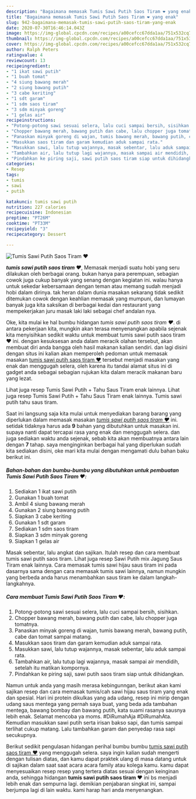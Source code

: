 ```yaml
---
description: "Bagaimana memasak Tumis Sawi Putih Saos Tiram ❤️ yang enak"
title: "Bagaimana memasak Tumis Sawi Putih Saos Tiram ❤️ yang enak"
slug: 942-bagaimana-memasak-tumis-sawi-putih-saos-tiram-yang-enak
date: 2020-07-30T16:46:14.043Z
image: https://img-global.cpcdn.com/recipes/a00cefcc67dda1aa/751x532cq70/tumis-sawi-putih-saos-tiram-❤️-foto-resep-utama.jpg
thumbnail: https://img-global.cpcdn.com/recipes/a00cefcc67dda1aa/751x532cq70/tumis-sawi-putih-saos-tiram-❤️-foto-resep-utama.jpg
cover: https://img-global.cpcdn.com/recipes/a00cefcc67dda1aa/751x532cq70/tumis-sawi-putih-saos-tiram-❤️-foto-resep-utama.jpg
author: Ralph Peters
ratingvalue: 4
reviewcount: 13
recipeingredient:
- "1 ikat sawi putih"
- "1 buah tomat"
- "4 siung bawang merah"
- "2 siung bawang putih"
- "3 cabe keriting"
- "1 sdt garam"
- "1 sdm saos tiram"
- "3 sdm minyak goreng"
- "1 gelas air"
recipeinstructions:
- "Potong-potong sawi sesuai selera, lalu cuci sampai bersih, sisihkan."
- "Chopper bawang merah, bawang putih dan cabe, lalu chopper juga tomatnya."
- "Panaskan minyak goreng di wajan, tumis bawang merah, bawang putih, cabe dan tomat sampai matang."
- "Masukkan saos tiram dan garam kemudian aduk sampai rata."
- "Masukkan sawi, lalu tutup wajannya, masak sebentar, lalu aduk sampai rata."
- "Tambahkan air, lalu tutup lagi wajannya, masak sampai air mendidih, setelah itu matikan kompornya."
- "Pindahkan ke piring saji, sawi putih saos tiram siap untuk dihidangkan."
categories:
- Resep
tags:
- tumis
- sawi
- putih

katakunci: tumis sawi putih 
nutrition: 227 calories
recipecuisine: Indonesian
preptime: "PT26M"
cooktime: "PT33M"
recipeyield: "3"
recipecategory: Dessert

---
```



![Tumis Sawi Putih Saos Tiram ❤️](https://img-global.cpcdn.com/recipes/a00cefcc67dda1aa/751x532cq70/tumis-sawi-putih-saos-tiram-❤️-foto-resep-utama.jpg)

<b><i>tumis sawi putih saos tiram ❤️</i></b>, Memasak menjadi suatu hobi yang seru dilakukan oleh berbagai orang. bukan hanya para perempuan, sebagian cowok juga cukup banyak yang senang dengan kegiatan ini. walau hanya untuk sekedar kebersamaan dengan teman atau memang sudah menjadi hobi dalam dirinya. tak heran dalam dunia masakan sekarang tidak sedikit ditemukan cowok dengan keahlian memasak yang mumpuni, dan lumayan banyak juga kita saksikan di berbagai kedai dan restaurant yang mempekerjakan juru masak laki laki sebagai chef andalan nya.

Oke, kita mulai ke hal bumbu hidangan <i>tumis sawi putih saos tiram ❤️</i>. di antara pekerjaan kita, mungkin akan terasa menyenangkan apabila sejenak kita menyisihkan sedikit waktu untuk membuat tumis sawi putih saos tiram ❤️ ini. dengan kesuksesan anda dalam meracik olahan tersebut, akan membuat diri anda bangga oleh hasil makanan kalian sendiri. dan lagi disini dengan situs ini kalian akan memperoleh pedoman untuk memasak masakan <u>tumis sawi putih saos tiram ❤️</u> tersebut menjadi masakan yang enak dan menggugah selera, oleh karena itu tandai alamat situs ini di gadget anda sebagai sebagian rujukan kita dalam meracik makanan baru yang lezat.

Lihat juga resep Tumis Sawi Putih + Tahu Saus Tiram enak lainnya. Lihat juga resep Tumis Sawi Putih + Tahu Saus Tiram enak lainnya. Tumis sawi putih tahu saus tiram.


Saat ini langsung saja kita mulai untuk menyediakan barang barang yang diperlukan dalam memasak masakan <u><i>tumis sawi putih saos tiram ❤️</i></u> ini. setidak tidaknya harus ada <b>9</b> bahan yang dibutuhkan untuk masakan ini. supaya nanti dapat tercapai rasa yang enak dan menggugah selera. dan juga sediakan waktu anda sejenak, sebab kita akan membuatnya antara lain dengan <b>7</b> tahap. saya menginginkan berbagai hal yang diperlukan sudah kita sediakan disini, oke mari kita mulai dengan mengamati dulu bahan baku berikut ini.

<!--inarticleads1-->

##### Bahan-bahan dan bumbu-bumbu yang dibutuhkan untuk pembuatan Tumis Sawi Putih Saos Tiram ❤️:

1. Sediakan 1 ikat sawi putih
1. Gunakan 1 buah tomat
1. Ambil 4 siung bawang merah
1. Gunakan 2 siung bawang putih
1. Siapkan 3 cabe keriting
1. Gunakan 1 sdt garam
1. Sediakan 1 sdm saos tiram
1. Siapkan 3 sdm minyak goreng
1. Siapkan 1 gelas air


Masak sebentar, lalu angkat dan sajikan. Itulah resep dan cara membuat tumis sawi putih saos tiram. Lihat juga resep Sawi Putih mix Jagung Saus Tiram enak lainnya. Cara memasak tumis sawi hijau saus tiram ini pada dasarnya sama dengan cara memasak tumis sawi lainnya, namun mungkin yang berbeda anda harus menambahkan saus tiram ke dalam langkah-langkahnya. 

<!--inarticleads2-->

##### Cara membuat Tumis Sawi Putih Saos Tiram ❤️:

1. Potong-potong sawi sesuai selera, lalu cuci sampai bersih, sisihkan.
1. Chopper bawang merah, bawang putih dan cabe, lalu chopper juga tomatnya.
1. Panaskan minyak goreng di wajan, tumis bawang merah, bawang putih, cabe dan tomat sampai matang.
1. Masukkan saos tiram dan garam kemudian aduk sampai rata.
1. Masukkan sawi, lalu tutup wajannya, masak sebentar, lalu aduk sampai rata.
1. Tambahkan air, lalu tutup lagi wajannya, masak sampai air mendidih, setelah itu matikan kompornya.
1. Pindahkan ke piring saji, sawi putih saos tiram siap untuk dihidangkan.


Namun untuk anda yang masih merasa kebingunngan, berikut akan kami sajikan resep dan cara memasak tumis/cah sawi hijau saus tiram yang enak dan spesial. Hari ini protein dikulkas yang ada udang, resep ini mirip dengan udang saus mentega yang pernah saya buat, yang beda ada tambahan mentega, bawang bombay dan bawang putih, kata suami rasanya sausnya lebih enak. Selamat mencoba ya moms. #DiRumahAja #DiRumahAta. Kemudian masukkan sawi putih serta irisan bakso sapi, dan tumis sampai terlihat cukup matang. Lalu tambahkan garam dan penyedap rasa sapi secukupnya. 

Berikut sedikit pengulasan hidangan perihal bumbu bumbu <u>tumis sawi putih saos tiram ❤️</u> yang menggugah selera. saya ingin kalian sudah mengerti dengan tulisan diatas, dan kamu dapat praktek ulang di masa datang untuk di sajikan dalam saat saat acara acara family atau kolega kamu. kamu dapat menyesuaikan resep resep yang tertera diatas sesuai dengan keinginan anda, sehingga hidangan <b>tumis sawi putih saos tiram ❤️</b> ini bs menjadi lebih enak dan sempurna lagi. demikian penjabaran singkat ini, sampai berjumpa lagi di lain waktu. kami harap hari anda menyenangkan.
